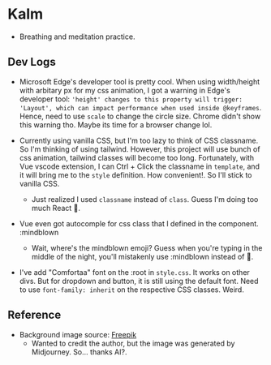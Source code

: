 # Kalm

- Breathing and meditation practice.

## Dev Logs

- Microsoft Edge's developer tool is pretty cool. When using width/height with arbitary px for my css animation, I got a warning in Edge's developer tool: `'height' changes to this property will trigger: 'Layout', which can impact performance when used inside @keyframes`. Hence, need to use `scale` to change the circle size. Chrome didn't show this warning tho. Maybe its time for a browser change lol.

- Currently using vanilla CSS, but I'm too lazy to think of CSS classname. So I'm thinking of using tailwind. However, this project will use bunch of css animation, tailwind classes will become too long. Fortunately, with Vue vscode extension, I can Ctrl + Click the classname in `template`, and it will bring me to the `style` definition. How convenient!. So I'll stick to vanilla CSS.
  - Just realized I used `classname` instead of `class`. Guess I'm doing too much React 🤣.

- Vue even got autocomple for css class that I defined in the component. :mindblown
  - Wait, where's the mindblown emoji? Guess when you're typing in the middle of the night, you'll mistakenly use :mindblown instead of 🤯.

- I've add "Comfortaa" font on the :root in `style.css`. It works on other divs. But for dropdown and button, it is still using the default font. Need to use `font-family: inherit` on the respective CSS classes. Weird.

## Reference
- Background image source: [Freepik](https://www.freepik.com/free-ai-image/ethereal-natural-environment_126077170.htm#fromView=search&page=1&position=15&uuid=7a35f597-7f66-4a07-adcd-d8a33e1a826c&query=Calm+Background)
  - Wanted to credit the author, but the image was generated by Midjourney. So... thanks AI?.